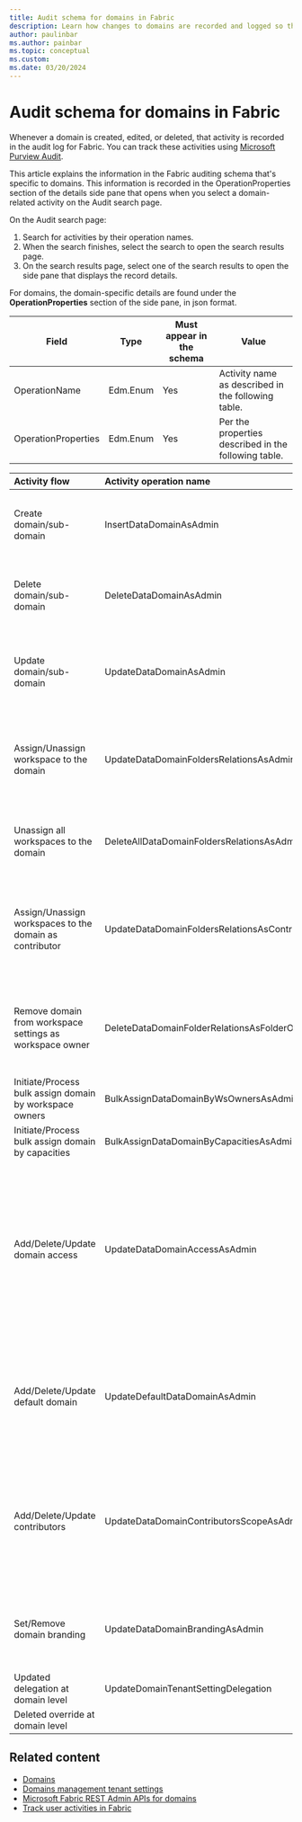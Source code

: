 ```yaml
---
title: Audit schema for domains in Fabric
description: Learn how changes to domains are recorded and logged so that you can track them in the unified audit log or Fabric activity log.
author: paulinbar
ms.author: painbar
ms.topic: conceptual
ms.custom:
ms.date: 03/20/2024
---
```


# Audit schema for domains in Fabric

Whenever a domain is created, edited, or deleted, that activity is recorded in the audit log for Fabric. You can track these activities using [Microsoft Purview Audit](https://compliance.microsoft.com/auditlogsearch).

This article explains the information in the Fabric auditing schema that's specific to domains. This information is recorded in the OperationProperties section of the details side pane that opens when you select a domain-related activity on the Audit search page.

On the Audit search page:

1. Search for activities by their operation names.
1. When the search finishes, select the search to open the search results page.
1. On the search results page, select one of the search results to open the side pane that displays the record details.

For domains, the domain-specific details are found under the **OperationProperties** section of the side pane, in json format.

| Field | Type | Must appear in the schema | Value |
|---|---|---|---|
| OperationName | Edm.Enum | Yes | Activity name as described in the following table. |
| OperationProperties | Edm.Enum | Yes | Per the properties described in the following table. |

| Activity flow | Activity operation name | Properties |
|:---|:---|:---|
| Create domain/sub-domain | InsertDataDomainAsAdmin | **operationName**:<br>- InsertDataDomainAsAdmin <br>**operationProperties**:<br>- DataDomainObjectId: \<guid\><br>- DataDomainDisplayName: \<string\><br>- ParentObjectId?: \<guid\>|
| Delete domain/sub-domain | DeleteDataDomainAsAdmin | **operationName**:<br>- DeleteDataDomainAsAdmin<br>**operationProperties**:<br>- DataDomainObjectId: \<guid\><br>- DataDomainDisplayName: \<string\><br>- ParentObjectId?: \<guid\>|
| Update domain/sub-domain | UpdateDataDomainAsAdmin | **operationName**:<br>- UpdateDataDomainAsAdmin<br>**operationProperties**:<br>- DataDomainObjectId: \<guid\><br>- DataDomainDisplayName: \<DataDomainObjectId\><br>- ParentObjectId?: \<guid\>|
| Assign/Unassign workspace to the domain | UpdateDataDomainFoldersRelationsAsAdmin | **operationName**:<br>- UpdateDataDomainFoldersRelationsAsAdmin<br>**operationProperties**:<br>- DataDomainObjectId: \<guid\><br>- DataDomainDisplayName: \<string\><br>- ParentObjectId?: \<guid\><br>- FoldersToSetCounter?: \<long\><br>- FoldersToUnsetCount?: \<long\>|
| Unassign all workspaces to the domain | DeleteAllDataDomainFoldersRelationsAsAdmin | **operationName**:<br>- DeleteAllDataDomainFoldersRelationsAsAdmin<br>**operationProperties**:<br>- DataDomainObjectId: \<guid\><br>- DataDomainDisplayName: \<string\><br>- ParentObjectId?: \<guid\>|
| Assign/Unassign workspaces to the domain as contributor | UpdateDataDomainFoldersRelationsAsContributor | **operationName**:<br>- UpdateDataDomainFoldersRelationsAsContributor<br>**operationProperties**:<br>- DataDomainObjectId: \<guid\><br>- DataDomainDisplayName: \<string\><br>- ParentObjectId?: \<guid\><br>- FoldersToSetCounter?: \<long\><br>- FoldersToUnsetCount?: \<long\>|
| Remove domain from workspace settings as workspace owner | DeleteDataDomainFolderRelationsAsFolderOwner | **operationName**:<br>- DeleteDataDomainFoldersRelationsAsFolderOwner<br>**operationProperties**:<br>- DataDomainObjectId: \<guid\><br>- DataDomainDisplayName: \<string\><br>- ParentObjectId?: \<guid\><br>- FolderId?: \<long\>|
| Initiate/Process bulk assign domain by workspace owners | BulkAssignDataDomainByWsOwnersAsAdmin? | |
| Initiate/Process bulk assign domain by capacities | BulkAssignDataDomainByCapacitiesAsAdmin? | |
| Add/Delete/Update domain access | UpdateDataDomainAccessAsAdmin | **operationName**:<br>- UpdateDataDomainAccessAsAdmin<br>**operationProperties**:<br>- DataDomainObjectId: \<guid\><br>- DataDomainDisplayName: \<string\><br>- ParentObjectId?: \<guid\><br>- Value: \<long\>:<ul><li>0 - None</li><li>7 - Contributor</li><li>15 - Admin</li></ul>- UsersToSetCounter?: \<long\><br>- UsersToUnsetCounter?: \<long\><br>- GroupsToSetCounter?: \<long\><br>- GroupsToUnsetCounter?:  \<long\>|
| Add/Delete/Update default domain | UpdateDefaultDataDomainAsAdmin | **operationName**:<br>- UpdateDefaultDataDomainAsAdmin<br>**operationProperties**:<br>- DataDomainObjectId: \<guid\><br>- DataDomainDisplayName: \<string\><br>- ParentObjectId?: \<guid\><br>- UsersToSetCounter?: \<long\><br>- UsersToUnsetCounter?: \<long\><br>- GroupsToSetCounter?: \<long\><br>- GroupsToUnsetCounter?:  \<long\>|
| Add/Delete/Update contributors | UpdateDataDomainContributorsScopeAsAdmin | **operationName**:<br>- UpdateDataDomainContributorsScopeAsAdmin<br>**operationProperties**:<br>- DataDomainObjectId: \<guid\><br>- DataDomainDisplayName: \<string\><br>- ParentObjectId?: \<guid\><br>- Value: \<long\>:<ul><li>0 - AllTenant</li><li>1 - SpecificUsersAndGroups</li><li>2 - AdminsOnly</li></ul> |
| Set/Remove domain branding | UpdateDataDomainBrandingAsAdmin | **operationName**:<br>- UpdateDataDomainBrandingAsAdmin<br>**operationProperties**:<br>- DataDomainObjectId: \<guid\><br>- DataDomainDisplayName: \<string\><br>- ParentObjectId?: \<guid\><br>- Value: \<long\> // Branding ID |
| Updated delegation at domain level | UpdateDomainTenantSettingDelegation | |
| Deleted override at domain level | | |

## Related content

* [Domains](./domains.md)
* [Domains management tenant settings](../admin/service-admin-portal-domain-management-settings.md)
* [Microsoft Fabric REST Admin APIs for domains](/rest/api/fabric/admin/domains)
* [Track user activities in Fabric](../admin/track-user-activities.md)